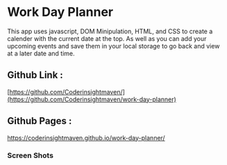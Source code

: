 # Work Day Planner
This app uses javascript, DOM Minipulation, HTML, and CSS to create a calender with the current date at the top. As well as you can add your upcoming events and save them in your local storage to go back and view at a later date and time. 

## Github Link : 
[https://github.com/Coderinsightmaven/](https://github.com/Coderinsightmaven/work-day-planner)

## Github Pages : 
https://coderinsightmaven.github.io/work-day-planner/

### Screen Shots
